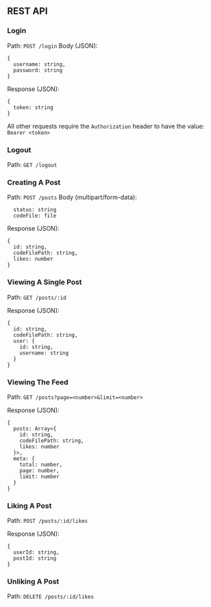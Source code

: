 ## REST API

### Login
Path: `POST /login`
Body (JSON):
```
{
  username: string,
  password: string
}
```

Response (JSON):
```
{
  token: string
}
```

All other requests require the `Authorization` header to have the value: `Bearer <token>`

### Logout
Path: `GET /logout`

### Creating A Post

Path: `POST /posts`
Body (multipart/form-data): 
```
  status: string
  codeFile: file
```

Response (JSON):
```
{
  id: string,
  codeFilePath: string,
  likes: number
}
```

### Viewing A Single Post
Path: `GET /posts/:id`

Response (JSON):
```
{
  id: string,
  codeFilePath: string,
  user: {
    id: string,
    username: string
  }
}
```

### Viewing The Feed

Path: `GET /posts?page=<number>&limit=<number>`

Response (JSON):
```
{
  posts: Array<{
    id: string,
    codeFilePath: string,
    likes: number
  }>,
  meta: {
    total: number,
    page: number,
    limit: number
  }
}
```

### Liking A Post
Path: `POST /posts/:id/likes`

Response (JSON):
```
{
  userId: string,
  postId: string
}
```

### Unliking A Post
Path: `DELETE /posts/:id/likes`
